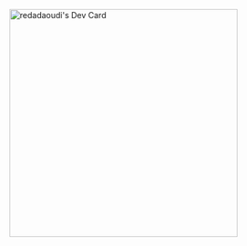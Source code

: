<a href="https://app.daily.dev/reda39"><img src="https://api.daily.dev/devcards/e3431023513549dc88af5427c17cc452.png?r=4ed" width="400" alt="redadaoudi's Dev Card"/></a>
